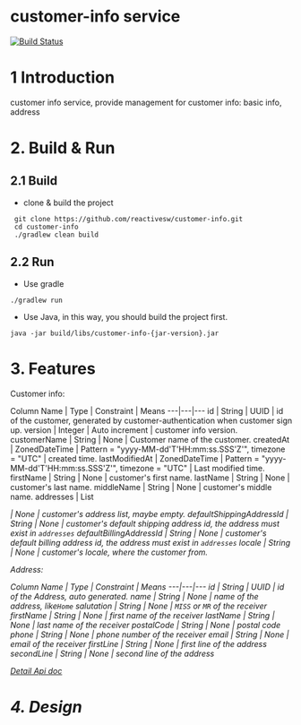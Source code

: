 # customer-info service
[![Build Status](https://travis-ci.org/reactivesw/customer-info.svg?branch=master)](https://travis-ci.org/reactivesw/customer-info)

# 1 Introduction
customer info service, provide management for customer info: basic info, address

# 2. Build & Run
## 2.1 Build
- clone & build the project
```Shell
 git clone https://github.com/reactivesw/customer-info.git
 cd customer-info
 ./gradlew clean build
```
## 2.2 Run
- Use gradle
```Shell
./gradlew run
```
- Use Java, in this way, you should build the project first.
```Shell
java -jar build/libs/customer-info-{jar-version}.jar
```

# 3. Features
Customer info:

Column Name     | Type              | Constraint        | Means
---|---|---
id              | String            | UUID              | id of the customer, generated by customer-authentication when customer sign up.
version         | Integer           | Auto increment    | customer info version.
customerName    | String            | None              | Customer name of the customer.
createdAt       | ZonedDateTime     | Pattern = "yyyy-MM-dd'T'HH:mm:ss.SSS'Z'", timezone = "UTC"    | created time.
lastModifiedAt  | ZonedDateTime     | Pattern = "yyyy-MM-dd'T'HH:mm:ss.SSS'Z'", timezone = "UTC"    | Last modified time.
firstName       | String            | None              | customer's first name.
lastName        | String            | None              | customer's last name.
middleName      | String            | None              | customer's middle name.
addresses       | List<Address>     | None              | customer's address list, maybe empty.
defaultShippingAddressId        | String     | None     | customer's default shipping address id, the address must exist in `addresses`
defaultBillingAddressId         | String     | None     | customer's default billing address id, the address must exist in `addresses`
locale          | String            | None              | customer's locale, where the customer from.

Address:

Column Name     | Type              | Constraint        | Means
---|---|---
id              | String            | UUID              | id of the Address, auto generated.
name            | String            | None              | name of the address, like`Home`
salutation      | String            | None              | `MISS` or `MR` of the receiver 
firstName       | String            | None              | first name of the receiver 
lastName        | String            | None              | last name of the receiver 
postalCode      | String            | None              | postal code 
phone           | String            | None              | phone number of the receiver 
email           | String            | None              | email of the receiver 
firstLine       | String            | None              | first line of the address 
secondLine      | String            | None              | second line of the address 

[Detail Api doc](./doc/api.md)

# 4. Design